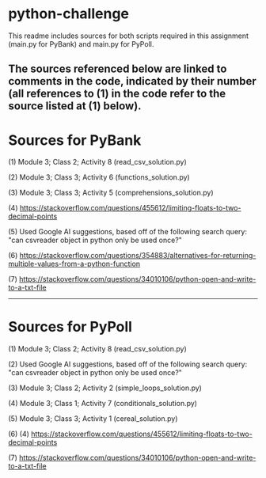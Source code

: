 # python-challenge

This readme includes sources for both scripts required in this 
assignment (main.py for PyBank) and main.py for PyPoll.

The sources referenced below are linked to comments in the code, 
indicated by their number (all references to (1) in the code refer to the source listed at (1) below).
------------------------------------------------------------------------------------------------------------

# Sources for PyBank

(1) Module 3; Class 2; Activity 8 (read_csv_solution.py)

(2) Module 3; Class 3; Activity 6 (functions_solution.py)

(3) Module 3; Class 3; Activity 5 (comprehensions_solution.py)

(4) https://stackoverflow.com/questions/455612/limiting-floats-to-two-decimal-points

(5) Used Google AI suggestions, based off of the following search query: "can csvreader object in python only be used once?"

(6) https://stackoverflow.com/questions/354883/alternatives-for-returning-multiple-values-from-a-python-function

(7) https://stackoverflow.com/questions/34010106/python-open-and-write-to-a-txt-file

-----------------------------------------------------------------------------------------------------------

# Sources for PyPoll

(1) Module 3; Class 2; Activity 8 (read_csv_solution.py)

(2) Used Google AI suggestions, based off of the following search query: "can csvreader object in python only be used once?"

(3) Module 3; Class 2; Activity 2 (simple_loops_solution.py)

(4) Module 3; Class 1; Activity 7 (conditionals_solution.py)

(5) Module 3; Class 3; Activity 1 (cereal_solution.py)

(6) (4) https://stackoverflow.com/questions/455612/limiting-floats-to-two-decimal-points

(7) https://stackoverflow.com/questions/34010106/python-open-and-write-to-a-txt-file